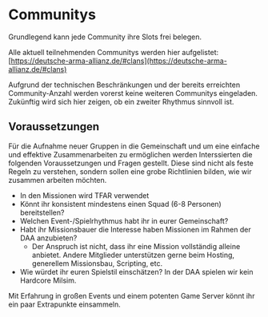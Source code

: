 # Communitys

Grundlegend kann jede Community ihre Slots frei belegen.

Alle aktuell teilnehmenden Communitys werden hier aufgelistet: [https://deutsche-arma-allianz.de/#clans](https://deutsche-arma-allianz.de/#clans)

Aufgrund der technischen Beschränkungen und der bereits erreichten Community-Anzahl werden vorerst keine weiteren Communitys eingeladen. Zukünftig wird sich hier zeigen, ob ein zweiter Rhythmus sinnvoll ist.

## Voraussetzungen

Für die Aufnahme neuer Gruppen in die Gemeinschaft und um eine einfache und effektive Zusammenarbeiten zu ermöglichen werden Interssierten die folgenden Voraussetzungen und Fragen gestellt. Diese sind nicht als feste Regeln zu verstehen, sondern sollen eine grobe Richtlinien bilden, wie wir zusammen arbeiten möchten.

* In den Missionen wird TFAR verwendet
* Könnt ihr konsistent mindestens einen Squad (6-8 Personen) bereitstellen?
* Welchen Event-/Spielrhythmus habt ihr in eurer Gemeinschaft?
* Habt ihr Missionsbauer die Interesse haben Missionen im Rahmen der DAA anzubieten?
  * Der Anspruch ist nicht, dass ihr eine Mission vollständig alleine anbietet. Andere Mitglieder unterstützen gerne beim Hosting, generellem Missionsbau, Scripting, etc.
* Wie würdet ihr euren Spielstil einschätzen? In der DAA spielen wir kein Hardcore Milsim.

Mit Erfahrung in großen Events und einem potenten Game Server könnt ihr ein paar Extrapunkte einsammeln.
